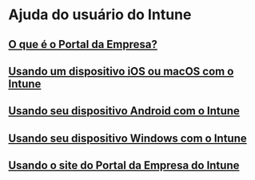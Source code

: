 # Ajuda do usuário do Intune
## [O que é o Portal da Empresa?](company-portal-frequently-asked-questions.md)
## [Usando um dispositivo iOS ou macOS com o Intune](using-your-ios-or-macOS-device-with-intune.md)
## [Usando seu dispositivo Android com o Intune](using-your-android-device-with-intune.md)
## [Usando seu dispositivo Windows com o Intune](using-your-windows-device-with-intune.md)
## [Usando o site do Portal da Empresa do Intune](using-the-intune-company-portal-website.md)


<!--HONumber=Jan17_HO5-->


